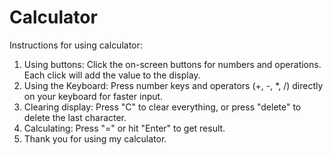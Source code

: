 # Calculator
Instructions for using calculator:
1. Using buttons: Click the on-screen buttons for numbers and operations. Each click will add the value to the display.
2. Using the Keyboard: Press number keys and operators (+, -, *, /) directly on your keyboard for faster input.
3. Clearing display: Press "C" to clear everything, or press "delete" to delete the last character.
4. Calculating: Press "=" or hit "Enter" to get result.
5. Thank you for using my calculator.

